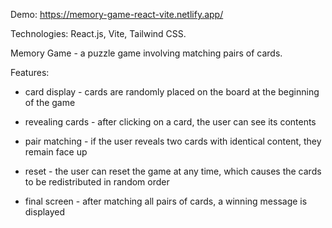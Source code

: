 Demo:   https://memory-game-react-vite.netlify.app/

Technologies: React.js, Vite, Tailwind CSS.

Memory Game - a puzzle game involving matching pairs of cards.

Features:

- card display - cards are randomly placed on the board at the beginning of the game

- revealing cards - after clicking on a card, the user can see its contents

- pair matching - if the user reveals two cards with identical content, they remain face up

- reset - the user can reset the game at any time, which causes the cards to be redistributed in random order

- final screen - after matching all pairs of cards, a winning message is displayed
